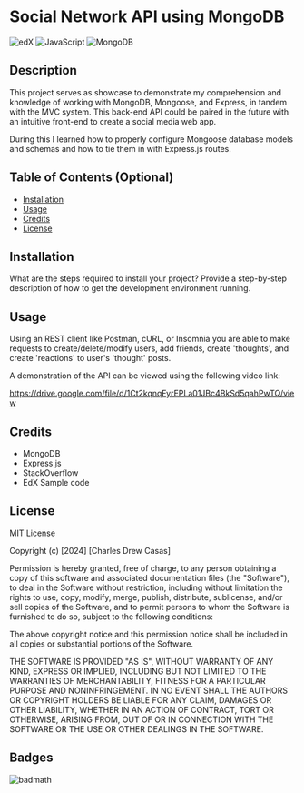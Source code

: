 # Social Network API using MongoDB

![edX](https://img.shields.io/badge/edX-%2302262B.svg?style=for-the-badge&logo=edX&logoColor=white)
![JavaScript](https://img.shields.io/badge/javascript-%23323330.svg?style=for-the-badge&logo=javascript&logoColor=%23F7DF1E)
![MongoDB](https://img.shields.io/badge/MongoDB-%234ea94b.svg?style=for-the-badge&logo=mongodb&logoColor=white)

## Description

This project serves as showcase to demonstrate my comprehension and knowledge of working with MongoDB, Mongoose, and Express, in tandem with the MVC system.
This back-end API could be paired in the future with an intuitive front-end to create a social media web app.

During this I learned how to properly configure Mongoose database models and schemas and how to tie them in with Express.js routes.

## Table of Contents (Optional)

- [Installation](#installation)
- [Usage](#usage)
- [Credits](#credits)
- [License](#license)

## Installation

What are the steps required to install your project? Provide a step-by-step description of how to get the development environment running.

## Usage

Using an REST client like Postman, cURL, or Insomnia you are able to make requests to create/delete/modify users, add friends, create 'thoughts', and create 'reactions' to user's 'thought' posts.

A demonstration of the API can be viewed using the following video link:

https://drive.google.com/file/d/1Ct2kqnqFyrEPLa01JBc4BkSd5qahPwTQ/view

## Credits

- MongoDB
- Express.js
- StackOverflow
- EdX Sample code

## License

MIT License

Copyright (c) [2024] [Charles Drew Casas]

Permission is hereby granted, free of charge, to any person obtaining a copy
of this software and associated documentation files (the "Software"), to deal
in the Software without restriction, including without limitation the rights
to use, copy, modify, merge, publish, distribute, sublicense, and/or sell
copies of the Software, and to permit persons to whom the Software is
furnished to do so, subject to the following conditions:

The above copyright notice and this permission notice shall be included in all
copies or substantial portions of the Software.

THE SOFTWARE IS PROVIDED "AS IS", WITHOUT WARRANTY OF ANY KIND, EXPRESS OR
IMPLIED, INCLUDING BUT NOT LIMITED TO THE WARRANTIES OF MERCHANTABILITY,
FITNESS FOR A PARTICULAR PURPOSE AND NONINFRINGEMENT. IN NO EVENT SHALL THE
AUTHORS OR COPYRIGHT HOLDERS BE LIABLE FOR ANY CLAIM, DAMAGES OR OTHER
LIABILITY, WHETHER IN AN ACTION OF CONTRACT, TORT OR OTHERWISE, ARISING FROM,
OUT OF OR IN CONNECTION WITH THE SOFTWARE OR THE USE OR OTHER DEALINGS IN THE
SOFTWARE.

## Badges

![badmath](https://img.shields.io/github/languages/top/lernantino/badmath)
